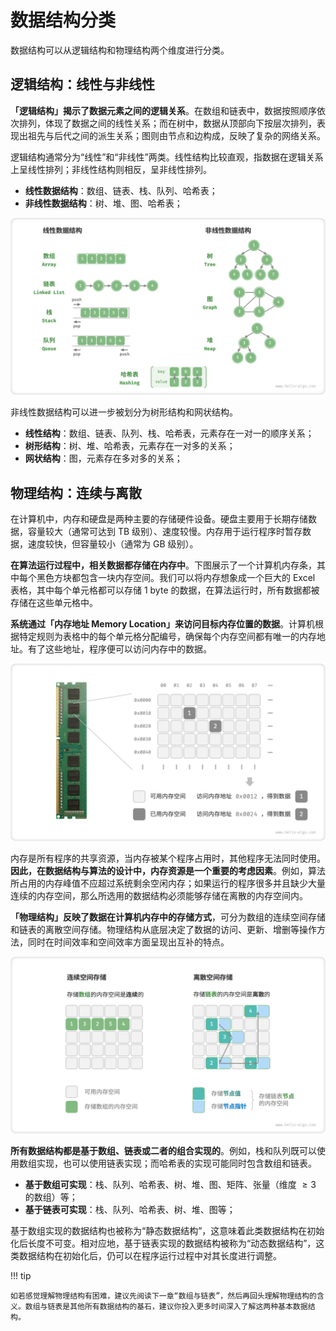 # 数据结构分类

数据结构可以从逻辑结构和物理结构两个维度进行分类。

## 逻辑结构：线性与非线性

**「逻辑结构」揭示了数据元素之间的逻辑关系**。在数组和链表中，数据按照顺序依次排列，体现了数据之间的线性关系；而在树中，数据从顶部向下按层次排列，表现出祖先与后代之间的派生关系；图则由节点和边构成，反映了复杂的网络关系。

逻辑结构通常分为“线性”和“非线性”两类。线性结构比较直观，指数据在逻辑关系上呈线性排列；非线性结构则相反，呈非线性排列。

- **线性数据结构**：数组、链表、栈、队列、哈希表；
- **非线性数据结构**：树、堆、图、哈希表；

![线性与非线性数据结构](classification_of_data_structure.assets/classification_logic_structure.png)

非线性数据结构可以进一步被划分为树形结构和网状结构。

- **线性结构**：数组、链表、队列、栈、哈希表，元素存在一对一的顺序关系；
- **树形结构**：树、堆、哈希表，元素存在一对多的关系；
- **网状结构**：图，元素存在多对多的关系；

## 物理结构：连续与离散

在计算机中，内存和硬盘是两种主要的存储硬件设备。硬盘主要用于长期存储数据，容量较大（通常可达到 TB 级别）、速度较慢。内存用于运行程序时暂存数据，速度较快，但容量较小（通常为 GB 级别）。

**在算法运行过程中，相关数据都存储在内存中**。下图展示了一个计算机内存条，其中每个黑色方块都包含一块内存空间。我们可以将内存想象成一个巨大的 Excel 表格，其中每个单元格都可以存储 1 byte 的数据，在算法运行时，所有数据都被存储在这些单元格中。

**系统通过「内存地址 Memory Location」来访问目标内存位置的数据**。计算机根据特定规则为表格中的每个单元格分配编号，确保每个内存空间都有唯一的内存地址。有了这些地址，程序便可以访问内存中的数据。

![内存条、内存空间、内存地址](classification_of_data_structure.assets/computer_memory_location.png)

内存是所有程序的共享资源，当内存被某个程序占用时，其他程序无法同时使用。**因此，在数据结构与算法的设计中，内存资源是一个重要的考虑因素**。例如，算法所占用的内存峰值不应超过系统剩余空闲内存；如果运行的程序很多并且缺少大量连续的内存空间，那么所选用的数据结构必须能够存储在离散的内存空间内。

**「物理结构」反映了数据在计算机内存中的存储方式**，可分为数组的连续空间存储和链表的离散空间存储。物理结构从底层决定了数据的访问、更新、增删等操作方法，同时在时间效率和空间效率方面呈现出互补的特点。

![连续空间存储与离散空间存储](classification_of_data_structure.assets/classification_phisical_structure.png)

**所有数据结构都是基于数组、链表或二者的组合实现的**。例如，栈和队列既可以使用数组实现，也可以使用链表实现；而哈希表的实现可能同时包含数组和链表。

- **基于数组可实现**：栈、队列、哈希表、树、堆、图、矩阵、张量（维度 $\geq 3$ 的数组）等；
- **基于链表可实现**：栈、队列、哈希表、树、堆、图等；

基于数组实现的数据结构也被称为“静态数据结构”，这意味着此类数据结构在初始化后长度不可变。相对应地，基于链表实现的数据结构被称为“动态数据结构”，这类数据结构在初始化后，仍可以在程序运行过程中对其长度进行调整。

!!! tip

    如若感觉理解物理结构有困难，建议先阅读下一章“数组与链表”，然后再回头理解物理结构的含义。数组与链表是其他所有数据结构的基石，建议你投入更多时间深入了解这两种基本数据结构。
